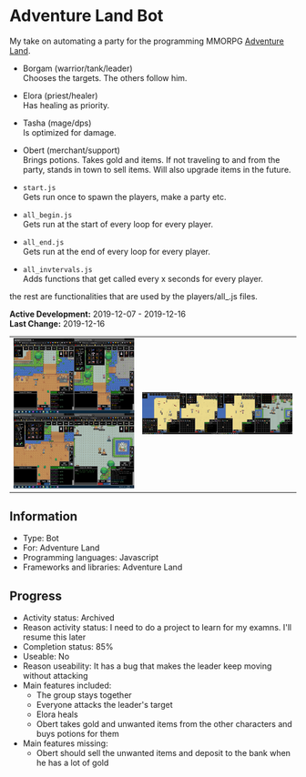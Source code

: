 # Adventure Land Bot
My take on automating a party for the programming MMORPG [Adventure Land](http://adventure.land/).

- Borgam (warrior/tank/leader)<br>
Chooses the targets. The others follow him.
- Elora (priest/healer)<br>
Has healing as priority.
- Tasha (mage/dps)<br>
Is optimized for damage.
- Obert (merchant/support)<br>
Brings potions. Takes gold and items. If not traveling to and from the party, stands in town to sell items. Will also upgrade items in the future.

- `start.js`<br>
Gets run once to spawn the players, make a party etc.
- `all_begin.js`<br>
Gets run at the start of every loop for every player.
- `all_end.js`<br>
Gets run at the end of every loop for every player.
- `all_invtervals.js`<br>
Adds functions that get called every x seconds for every player.

the rest are functionalities that are used by the players/all_.js files.

**Active Development:** 2019-12-07 - 2019-12-16<br>
**Last Change:** 2019-12-16<br>

| | |
| :---: | :---: |
| ![](/Screenshots/1-Game.png) | ![](/Screenshots/2-Game.png) |

## Information
- Type: Bot
- For: Adventure Land
- Programming languages: Javascript
- Frameworks and libraries: Adventure Land

## Progress
- Activity status: Archived
- Reason activity status: I need to do a project to learn for my examns. I'll resume this later
- Completion status: 85%
- Useable: No
- Reason useability: It has a bug that makes the leader keep moving without attacking
- Main features included: 
    - The group stays together
    - Everyone attacks the leader's target
    - Elora heals
    - Obert takes gold and unwanted items from the other characters and buys potions for them
- Main features missing: 
    - Obert should sell the unwanted items and deposit to the bank when he has a lot of gold
